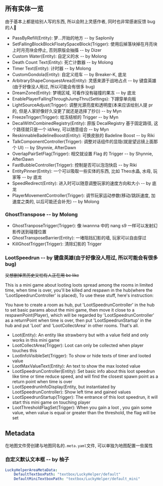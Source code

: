 ## 所有实体一览

由于基本上都是给别人写的东西, 所以会附上灵感作者, 同时也非常感谢反馈 bug 的人🥰

* PassByRefill(Entity): 梦...开始的地方 -- by Saplonily
* SetFallingBlockBlockFloatySpaceBlock(Trigger): 使用后掉落块掉在月亮块上时月亮块会停止, 否则原版会抽搐 -- by Dizer
* Custom Water(Entity): 自定义的水 -- by Molong
* Death Count Text(Entity): 死亡计数器 -- by Molong
* Timer Text(Entity): 计时器 -- by Molong
* CustomGondola(Entity): 自定义缆车 -- by Breaker-K, 底龙
* ArbitraryShapeConquestArea(Entity): 灵感来源于战地占点 -- by 键盘英雄(由于好像没人用过, 所以可能会有很多 bug)
* DreamZone(Entity): 梦境区域, 可看作没有碰撞的果冻 -- by 底龙
* EnablePlayerFallingThroughJumpThru(Settings): 下蹲穿单向板
* LightSourceAdjust(Trigger): 调整光源亮度和透明度(本来应该给别人提 pr 的, 但是人家好像好久没更了就还是选择了抄())  -- by Myn
* FreezeTrigger(Trigger): 给冻结帧的 Trigger -- by Myn
* DecalWithCombinedRegistry(Entity): 原版 DecalRegistry 基于固定路径, 这个路径就只是一个 id/key, 可以随意组合 -- by Myn
* ReskinnableBadelineBoost(Entity): 可换皮肤的 Badeline Boost -- by Riki
* TalkComponentController(Trigger): 调整对话组件的显隐(就是望远镜上面那个 UI) -- by Shynnie, AfterDawn
* OverlapPairSetFlag(Trigger): 相交就设置 Flag 的 Trigger -- by Shynnie, AfterDawn
* FastBubbleController(Trigger): 控制是否可以泡泡快启 -- by Riki
* EntityPinner(Entity): 一个可以吸取一些实体的东西, 比如 Theo水晶, 水母, 玩家等 -- by 底龙
* SpeedRedirect(Entity): 进入时可以随意调整玩家的速度方向和大小 -- by 底龙
* PlayerMovementController(Trigger): 调节玩家运动参数(移动/跳跃速度, 加速度之类的, 以后可能还会补充) -- by Molong

### GhostTranspose -- by Molong

* GhostTranposeTrigger(Trigger): 像 iwannna 中的 nang s9 一样可以发射幻影传送到碰撞位置
* GhostTransposeBarrier(Entity): 一堵阻挡幻影的墙, 玩家可以自由穿过
* KillGhostTrigger(Trigger): 清除幻影的 Trigger

### LootSpeedrun -- by 键盘英雄(由于好像没人用过, 所以可能会有很多 bug)

~~又想删掉黑历史又怕有人正在用 be like~~

This is a mini game about looting loots spread among the rooms in limited time, when time is over, you'll be killed and respawn in the hub(where the 'LootSpeedrunController' is
placed), To use these stuff, here's instruction:

You have to create a room as hub, put 'LootSpeedrunController' in the hub to set basic params about the mini game, then move it close to a respawnPoint(Player), which will be
regarded by 'LootSpeedrunController' as a returnPoint when time is over, then put 'LootSpeedrunStartup' in the hub and put 'Loot' and 'LootCollectArea' in other rooms. That's all.

* Loot(Entity): An entity like strawberry but with a value field and only works in this mini game
* LootCollectArea(Trigger): Loot can only be collected when player touches this
* LootInfoVisibleSet(Trigger): To show or hide texts of timer and looted value
* LootMaxValueText(Entity): An text to show the max looted value
* LootSpeedrunController(Entity): Set basic info about this loot speedrun like time or time reduce speed, and will find the closest spawn point as a return point when time is over
* LootSpeedrunInfoDisplay(Entity, but instantiated by LootSpeedrunController): Show left time and gained values
* LootSpeedrunStartup(Trigger): The entrance of this loot speedrun, it will start this mini game on touching player
* LootThresholdFlagSet(Trigger): When you gain a loot , you gain some value, when value is equal or greater than the threshold, the flag will be set

## Metadata

在地图文件旁创建与地图同名的`.meta.yaml`文件, 可以单独为地图配置一些属性

### 自定义默认文本框 -- by 柚子

```yaml
LuckyHelperAreaMetaData:
    DefaultTextboxPath: "textbox/LuckyHelper/default"
    DefaultMiniTextboxPath: "textbox/LuckyHelper/default_mini"
```